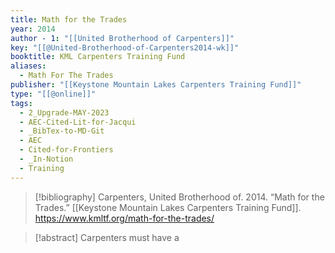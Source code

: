 ```yaml
---
title: Math for the Trades
year: 2014
author - 1: "[[United Brotherhood of Carpenters]]"
key: "[[@United-Brotherhood-of-Carpenters2014-wk]]"
booktitle: KML Carpenters Training Fund
aliases:
  - Math For The Trades
publisher: "[[Keystone Mountain Lakes Carpenters Training Fund]]"
type: "[[@online]]"
tags:
  - 2_Upgrade-MAY-2023
  - AEC-Cited-Lit-for-Jacqui
  - _BibTex-to-MD-Git
  - AEC
  - Cited-for-Frontiers
  - _In-Notion
  - Training
---
```


> [!bibliography]
> Carpenters, United Brotherhood of. 2014. “Math for the Trades.” [[Keystone Mountain Lakes Carpenters Training Fund]]. https://www.kmltf.org/math-for-the-trades/

> [!abstract]
> Carpenters must have a